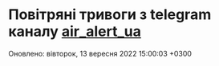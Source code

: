 # Повітряні тривоги з telegram каналу [air_alert_ua](https://t.me/air_alert_ua)

Оновлено:
вівторок, 13 вересня 2022 15:00:03 +0300
